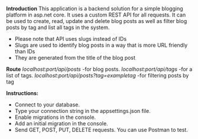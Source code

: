 ﻿**Introduction**
This application is a backend solution for a simple blogging platform in asp.net core. It uses a custom REST API for all requests. It can be used to create, read, update and delete blog posts as well as filter blog posts by tag and list all tags in the system.

- Please note that API uses slugs instead of IDs
- Slugs are used to identify blog posts in a way that is more URL friendly than IDs
- They are generated from the title of the blog post

**Route**
*localhost:port/api/posts*  -for blog posts.
*localhost:port/api/tags*  -for a list of tags.
*localhost:port/api/posts?tag=exampletag*  -for filtering posts by tag

**Instructions:**

 - Connect to your database.
 - Type your connection string in the appsettings.json file.
 - Enable migrations in the console.
 - Add an initial migration in the console.
 - Send GET, POST, PUT, DELETE requests. You can use Postman to test.


